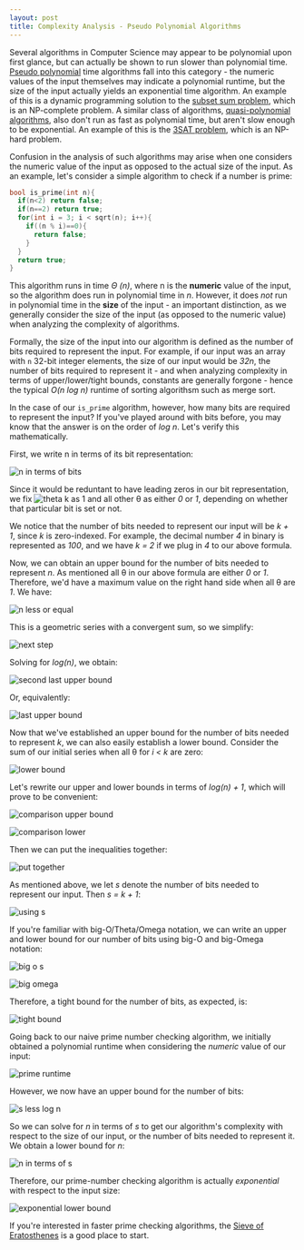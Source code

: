 ```yaml
---
layout: post
title: Complexity Analysis - Pseudo Polynomial Algorithms
---
```



Several algorithms in Computer Science may appear to be polynomial upon first glance, but can actually be shown to run slower than polynomial time. [Pseudo polynomial](https://en.wikipedia.org/wiki/Pseudo-polynomial_time) time algorithms fall into this category - the numeric values of the input themselves may indicate a polynomial runtime, but the size of the input actually yields an exponential time algorithm. An example of this is a dynamic programming solution to the [subset sum problem](https://en.wikipedia.org/wiki/Subset_sum_problem#Pseudo-polynomial_time_dynamic_programming_solution), which is an NP-complete problem. A similar class of algorithms, [quasi-polynomial algorithms](https://en.wikipedia.org/wiki/Time_complexity#Quasi-polynomial_time), also don't run as fast as polynomial time, but aren't slow enough to be exponential. An example of this is the [3SAT problem](http://www.cs.umd.edu/~gasarch/TOPICS/sat/SATtalk.pdf), which is an NP-hard problem. 

Confusion in the analysis of such algorithms may arise when one considers the numeric value of the input as opposed to the actual size of the input. As an example, let's consider a simple algorithm to check if a number is prime: 

```cpp
bool is_prime(int n){
  if(n<2) return false;
  if(n==2) return true;
  for(int i = 3; i < sqrt(n); i++){
    if((n % i)==0){
      return false;
    }
  }
  return true;
}
```

This algorithm runs in time *&#920;	(n)*, where n is the **numeric** value of the input, so the algorithm does run in polynomial time in *n*. However, it does *not* run in polynomial time in the **size** of the input - an important distinction, as we generally consider the size of the input (as opposed to the numeric value) when analyzing the complexity of algorithms. 

Formally, the size of the input into our algorithm is defined as the number of bits required to represent the input. For example, if our input was an array with `n` 32-bit integer elements, the size of our input would be *32n*, the number of bits required to represent it - and when analyzing complexity in terms of upper/lower/tight bounds, constants are generally forgone - hence the typical *O(n log n)* runtime of sorting algorithsm such as merge sort. 

In the case of our ```is_prime``` algorithm, however, how many bits are required to represent the input? If you've played around with bits before, you may know that the answer is on the order of *log n*. Let's verify this mathematically. 

First, we write n in terms of its bit representation:

![n in terms of bits](http://latex2png.com/output//latex_2fbbd9a4d623f86d1d0bb98d79bd4637.png)

Since it would be reduntant to have leading zeros in our bit representation, we fix  ![theta k](http://latex2png.com/output//latex_b25b05e08da9fc184eeba4d6b22f5e49.png)  as 1 and all other &#952; as either *0* or *1*, depending on whether that particular bit is set or not. 

We notice that the number of bits needed to represent our input will be *k + 1*, since *k* is zero-indexed. For example, the decimal number *4* in binary is represented as *100*, and we have *k = 2* if we plug in *4* to our above formula. 

Now, we can obtain an upper bound for the number of bits needed to represent *n*. As mentioned all &#952; in our above formula are either *0* or *1*. Therefore, we'd have a maximum value on the right hand side when all &#952; are *1*. We have: 

![n less or equal](http://latex2png.com/output//latex_ec30b43128ffebc4d2fa0b8daa9c380c.png)

This is a geometric series with a convergent sum, so we simplify:

![next step](http://latex2png.com/output//latex_85e5985cd378888efd296f84789fb704.png)

Solving for *log(n)*, we obtain:

![second last upper bound](http://latex2png.com/output//latex_dbf8cce918a64f3480483b5a83d3d00c.png)

Or, equivalently:

![last upper bound](http://latex2png.com/output//latex_4684f485a4efdd0b2add0dbeecdc4a85.png)

Now that we've established an upper bound for the number of bits needed to represent *k*, we can also easily establish a lower bound. Consider the sum of our initial series when all &#952; for *i < k* are zero:

![lower bound](http://latex2png.com/output//latex_b9276521c53fbac25980f2564d585612.png)

Let's rewrite our upper and lower bounds in terms of *log(n) + 1*, which will prove to be convenient:

![comparison upper bound](http://latex2png.com/output//latex_9d10fa5453c35b0827f1692264d15914.png)

![comparison lower](http://latex2png.com/output//latex_d75ba7b03e9ea0411ec1796f2f1f8c7a.png)

Then we can put the inequalities together:

![put together](http://latex2png.com/output//latex_d5604c76df2660fbfd7c9b648c96b3e7.png)

As mentioned above, we let *s* denote the number of bits needed to represent our input. Then *s = k + 1*:

![using s](http://latex2png.com/output//latex_85661774828061a246eebe6615cce03b.png)

If you're familiar with big-O/Theta/Omega notation, we can write an upper and lower bound for our number of bits using big-O and big-Omega notation: 

![big o s](http://latex2png.com/output//latex_02c30cf244355bd4b7b8a97ad20229e1.png)

![big omega](http://latex2png.com/output//latex_6a7e5d6b644d3160dc0e0f6d3cb978ec.png)

Therefore, a tight bound for the number of bits, as expected, is:

![tight bound](http://latex2png.com/output//latex_c4c4cabdb7a39d060915bfac899c2217.png)

Going back to our naive prime number checking algorithm, we initially obtained a polynomial runtime when considering the *numeric* value of our input:

![prime runtime](http://latex2png.com/output//latex_159e01b7064f73e05f6499810adf0c2a.png)

However, we now have an upper bound for the number of bits: 

![s less log n](http://latex2png.com/output//latex_58f9ffe8cd88a8c3e4ff6b34c50e83e4.png)

So we can solve for *n* in terms of *s* to get our algorithm's complexity with respect to the size of our input, or the number of bits needed to represent it. We obtain a lower bound for *n*:

![n in terms of s](http://latex2png.com/output//latex_960fdafc81c30bfad374ba287ad82e6d.png)

Therefore, our prime-number checking algorithm is actually *exponential* with respect to the input size:

![exponential lower bound](http://latex2png.com/output//latex_34b5487eeb2181a704cf887f921a2a27.png)

If you're interested in faster prime checking algorithms, the [Sieve of Eratosthenes](https://en.wikipedia.org/wiki/Sieve_of_Eratosthenes) is a good place to start.  
